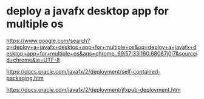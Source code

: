 # deploy a javafx desktop app for multiple os

https://www.google.com/search?q=deploy+a+javafx+desktop+app+for+multiple+os&oq=deploy+a+javafx+desktop+app+for+multiple+os&aqs=chrome..69i57j33i160.68067j0j7&sourceid=chrome&ie=UTF-8

https://docs.oracle.com/javafx/2/deployment/self-contained-packaging.htm

https://docs.oracle.com/javafx/2/deployment/jfxpub-deployment.htm
